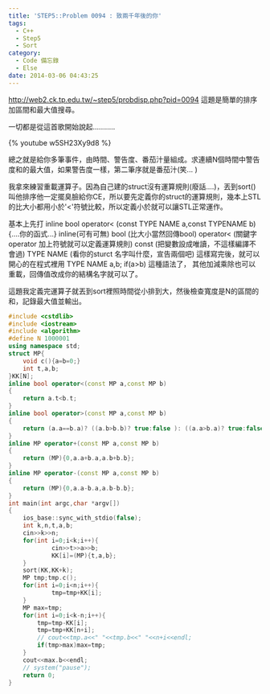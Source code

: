 ```yaml
---
title: 'STEP5::Problem 0094 : 致兩千年後的你'
tags:
  - C++
  - Step5
  - Sort
category:
  - Code 備忘錄
  - Else
date: 2014-03-06 04:43:25
---
```



http://web2.ck.tp.edu.tw/~step5/probdisp.php?pid=0094
這題是簡單的排序加區間和最大值搜尋。

<!--more-->

一切都是從這首歌開始說起...........

{% youtube w5SH23Xy9d8 %}

總之就是給你多筆事件，由時間、警告度、番茄汁量組成。求連續N個時間中警告度和的最大值，如果警告度一樣，第二筆序就是番茄汁(笑... )

我拿來練習重載運算子。因為自己建的struct沒有運算規則(廢話....)，丟到sort()叫他排序他一定擺臭臉給你CE，所以要先定義你的struct的運算規則，幾本上STL的比大小都用小於'<'符號比較，所以定義小於就可以讓STL正常運作。

基本上先打 inline bool  operator< (const TYPE NAME a,const  TYPENAME  b){....你的函式...} inline(可有可無) bool (比大小當然回傳bool) operator< (關鍵字operator 加上符號就可以定義運算規則) const (把變數設成唯讀，不這樣編譯不會過)  TYPE NAME (看你的sturct 名字叫什麼，宣告兩個吧) 這樣寫完後，就可以開心的在程式裡用  TYPE NAME  a,b;  if(a>b)  這種語法了， 其他加減乘除也可以重載，回傳值改成你的結構名字就可以了。

這題我定義完運算子就丟到sort裡照時間從小排到大，然後檢查寬度是N的區間的和，記錄最大值並輸出。



``` c++
#include <cstdlib>
#include <iostream>
#include <algorithm>
#define N 1000001
using namespace std;
struct MP{
    void c(){a=b=0;}
    int t,a,b;
}KK[N];
inline bool operator<(const MP a,const MP b)
{
    return a.t<b.t;
}
inline bool operator>(const MP a,const MP b)
{
    return (a.a==b.a)? ((a.b>b.b)? true:false ): ((a.a>b.a)? true:false);
}
inline MP operator+(const MP a,const MP b)
{
    return (MP){0,a.a+b.a,a.b+b.b};
}
inline MP operator-(const MP a,const MP b)
{
    return (MP){0,a.a-b.a,a.b-b.b};
}
int main(int argc,char *argv[])
{
    ios_base::sync_with_stdio(false);
    int k,n,t,a,b;
    cin>>k>>n;
    for(int i=0;i<k;i++){
            cin>>t>>a>>b;
            KK[i]=(MP){t,a,b};
    }
    sort(KK,KK+k);
    MP tmp;tmp.c();
    for(int i=0;i<n;i++){
            tmp=tmp+KK[i];
    }
    MP max=tmp;
    for(int i=0;i<k-n;i++){
        tmp=tmp-KK[i];
        tmp=tmp+KK[n+i];
        // cout<<tmp.a<<" "<<tmp.b<<" "<<n+i<<endl;
        if(tmp>max)max=tmp;
    }
    cout<<max.b<<endl;
    // system("pause");
    return 0;
}
```